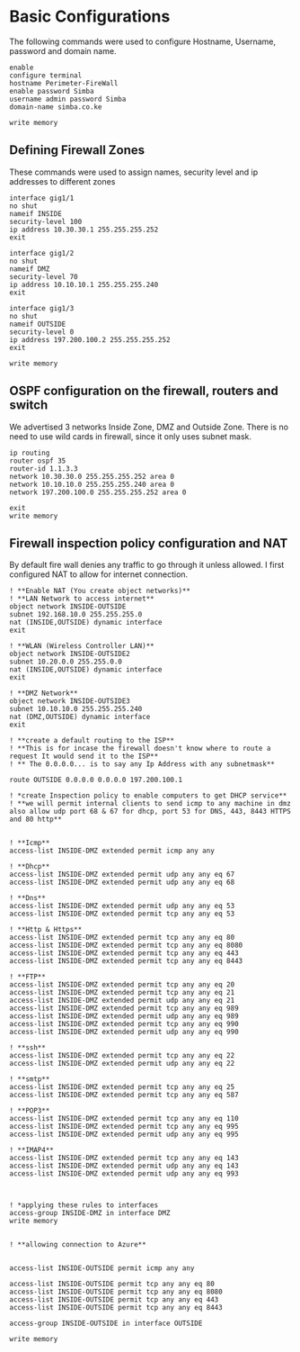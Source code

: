 # Basic Configurations
The following commands were used to configure Hostname, Username, password and domain name.

```
enable
configure terminal
hostname Perimeter-FireWall
enable password Simba
username admin password Simba
domain-name simba.co.ke

write memory
```
## Defining Firewall Zones
These commands were used to assign names, security level and ip addresses to different zones
```
interface gig1/1
no shut
nameif INSIDE
security-level 100
ip address 10.30.30.1 255.255.255.252
exit

interface gig1/2
no shut
nameif DMZ
security-level 70
ip address 10.10.10.1 255.255.255.240
exit

interface gig1/3
no shut
nameif OUTSIDE
security-level 0
ip address 197.200.100.2 255.255.255.252
exit

write memory

```

## OSPF configuration on the firewall, routers and switch
We advertised 3 networks Inside Zone, DMZ and Outside Zone. 
There is no need to use wild cards in firewall, since it only uses subnet mask.
```
ip routing
router ospf 35
router-id 1.1.3.3
network 10.30.30.0 255.255.255.252 area 0
network 10.10.10.0 255.255.255.240 area 0
network 197.200.100.0 255.255.255.252 area 0

exit
write memory
```

## Firewall inspection policy configuration and NAT
By default fire wall denies any traffic to go through it unless allowed.
I first configured NAT to allow for internet connection.

```
! **Enable NAT (You create object networks)**
! **LAN Network to access internet**
object network INSIDE-OUTSIDE
subnet 192.168.10.0 255.255.255.0
nat (INSIDE,OUTSIDE) dynamic interface
exit

! **WLAN (Wireless Controller LAN)**
object network INSIDE-OUTSIDE2
subnet 10.20.0.0 255.255.0.0
nat (INSIDE,OUTSIDE) dynamic interface
exit

! **DMZ Network**
object network INSIDE-OUTSIDE3
subnet 10.10.10.0 255.255.255.240
nat (DMZ,OUTSIDE) dynamic interface
exit

! **create a default routing to the ISP**
! **This is for incase the firewall doesn't know where to route a request It would send it to the ISP**
! ** The 0.0.0.0... is to say any Ip Address with any subnetmask**

route OUTSIDE 0.0.0.0 0.0.0.0 197.200.100.1

! *create Inspection policy to enable computers to get DHCP service**
! **we will permit internal clients to send icmp to any machine in dmz also allow udp port 68 & 67 for dhcp, port 53 for DNS, 443, 8443 HTTPS and 80 http**


! **Icmp**
access-list INSIDE-DMZ extended permit icmp any any

! **Dhcp**
access-list INSIDE-DMZ extended permit udp any any eq 67
access-list INSIDE-DMZ extended permit udp any any eq 68

! **Dns**
access-list INSIDE-DMZ extended permit udp any any eq 53
access-list INSIDE-DMZ extended permit tcp any any eq 53

! **Http & Https**
access-list INSIDE-DMZ extended permit tcp any any eq 80
access-list INSIDE-DMZ extended permit tcp any any eq 8080
access-list INSIDE-DMZ extended permit tcp any any eq 443
access-list INSIDE-DMZ extended permit tcp any any eq 8443

! **FTP**
access-list INSIDE-DMZ extended permit tcp any any eq 20
access-list INSIDE-DMZ extended permit tcp any any eq 21
access-list INSIDE-DMZ extended permit udp any any eq 21
access-list INSIDE-DMZ extended permit tcp any any eq 989
access-list INSIDE-DMZ extended permit udp any any eq 989
access-list INSIDE-DMZ extended permit tcp any any eq 990
access-list INSIDE-DMZ extended permit udp any any eq 990

! **ssh**
access-list INSIDE-DMZ extended permit tcp any any eq 22
access-list INSIDE-DMZ extended permit udp any any eq 22

! **smtp**
access-list INSIDE-DMZ extended permit tcp any any eq 25
access-list INSIDE-DMZ extended permit tcp any any eq 587

! **POP3**
access-list INSIDE-DMZ extended permit tcp any any eq 110
access-list INSIDE-DMZ extended permit tcp any any eq 995
access-list INSIDE-DMZ extended permit udp any any eq 995

! **IMAP4**
access-list INSIDE-DMZ extended permit tcp any any eq 143
access-list INSIDE-DMZ extended permit udp any any eq 143
access-list INSIDE-DMZ extended permit udp any any eq 993



! *applying these rules to interfaces
access-group INSIDE-DMZ in interface DMZ
write memory


! **allowing connection to Azure**


access-list INSIDE-OUTSIDE permit icmp any any

access-list INSIDE-OUTSIDE permit tcp any any eq 80
access-list INSIDE-OUTSIDE permit tcp any any eq 8080
access-list INSIDE-OUTSIDE permit tcp any any eq 443
access-list INSIDE-OUTSIDE permit tcp any any eq 8443

access-group INSIDE-OUTSIDE in interface OUTSIDE

write memory
```
